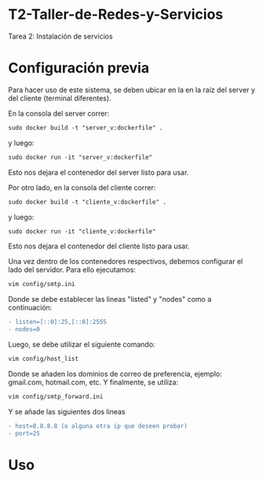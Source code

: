 # T2-Taller-de-Redes-y-Servicios
Tarea 2: Instalación de servicios 

<h1> Configuración previa </h1>
Para hacer uso de este sistema, se deben ubicar en la en la raíz del server y del cliente (terminal diferentes).

En la consola del server correr:
```diff
sudo docker build -t "server_v:dockerfile" .
```
y luego: 
```diff
sudo docker run -it "server_v:dockerfile"
```

Esto nos dejara el contenedor del server listo para usar.

Por otro lado, en la consola del cliente correr:
```diff
sudo docker build -t "cliente_v:dockerfile" .
```
y luego:
```diff
sudo docker run -it "cliente_v:dockerfile"
```

Esto nos dejara el contenedor del cliente listo para usar.

Una vez dentro de los contenedores respectivos, debemos configurar el lado del servidor. Para ello ejecutamos:
```diff
vim config/smtp.ini
```
Donde se debe establecer las lineas "listed" y "nodes" como a continuación:
```diff
- listen=[::0]:25,[::0]:2555
- nodes=0
```
Luego, se debe utilizar el siguiente comando:
```diff
vim config/host_list
```
Donde se añaden los dominios de correo de preferencia, ejemplo: gmail.com, hotmail.com, etc.
Y finalmente, se utiliza:
```diff
vim config/smtp_forward.ini
```

Y se añade las siguientes dos lineas
```diff
- host=8.8.8.8 (o alguna otra ip que deseen probar)
- port=25
```


<h1> Uso </h1>
